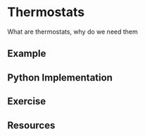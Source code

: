 # Thermostats

What are thermostats, why do we need them


## Example

## Python Implementation

## Exercise

## Resources
